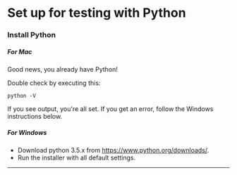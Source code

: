 # Set up for testing with Python

### Install Python

##### For Mac

Good news, you already have Python!

Double check by executing this:
```
python -V
```

If you see output, you're all set.
If you get an error, follow the Windows instructions below.

##### For Windows 

- Download python 3.5.x from https://www.python.org/downloads/.
- Run the installer with all default settings.

----------------------------